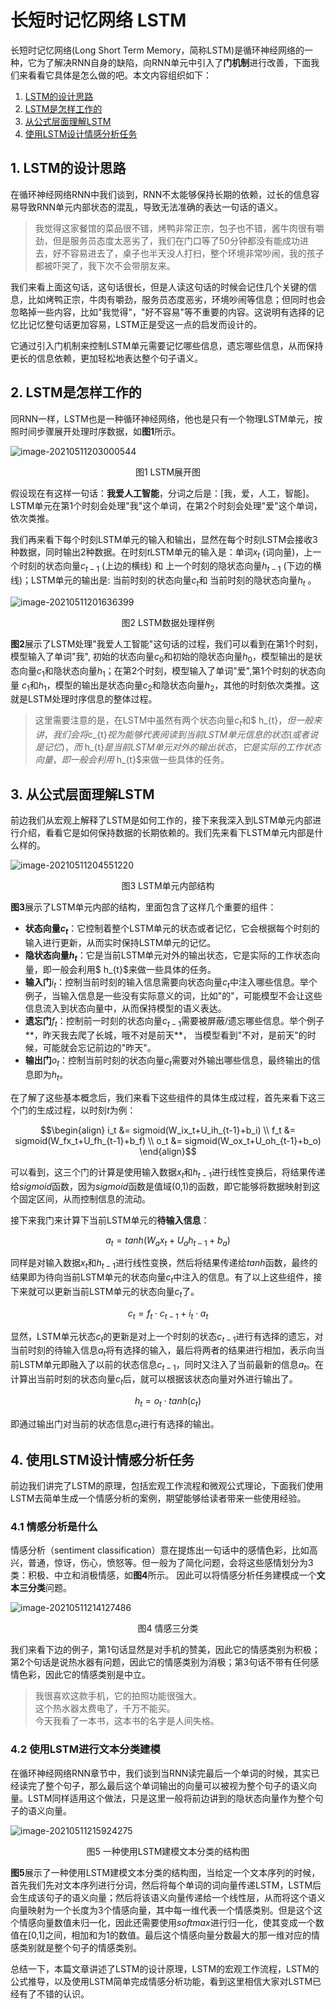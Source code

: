 # 长短时记忆网络 LSTM

长短时记忆网络(Long Short Term Memory，简称LSTM)是循环神经网络的一种，它为了解决RNN自身的缺陷，向RNN单元中引入了**门机制**进行改善，下面我们来看看它具体是怎么做的吧。本文内容组织如下：

1. [LSTM的设计思路](#1)
2. [LSTM是怎样工作的](#2)
3. [从公式层面理解LSTM](#3)
4. [使用LSTM设计情感分析任务](#4)



## 1. <span id="1">LSTM的设计思路</span>

在循环神经网络RNN中我们谈到，RNN不太能够保持长期的依赖，过长的信息容易导致RNN单元内部状态的混乱，导致无法准确的表达一句话的语义。

> 我觉得这家餐馆的菜品很不错，烤鸭非常正宗，包子也不错，酱牛肉很有嚼劲，但是服务员态度太恶劣了，我们在门口等了50分钟都没有能成功进去，好不容易进去了，桌子也半天没人打扫，整个环境非常吵闹，我的孩子都被吓哭了，我下次不会带朋友来。

我们来看上面这句话，这句话很长，但是人读这句话的时候会记住几个关键的信息，比如烤鸭正宗，牛肉有嚼劲，服务员态度恶劣，环境吵闹等信息；但同时也会忽略掉一些内容，比如"我觉得"，"好不容易"等不重要的内容。这说明有选择的记忆比记忆整句话更加容易，LSTM正是受这一点的启发而设计的。

它通过引入门机制来控制LSTM单元需要记忆哪些信息，遗忘哪些信息，从而保持更长的信息依赖，更加轻松地表达整个句子语义。

## 2.  <span id="2">LSTM是怎样工作的</span>

同RNN一样，LSTM也是一种循环神经网络，他也是只有一个物理LSTM单元，按照时间步骤展开处理时序数据，如**图1**所示。

![image-20210511203000544](https://raw.githubusercontent.com/1649759610/images_for_blog/master/image-20210511203000544.png)

<center>图1 LSTM展开图</center>

假设现在有这样一句话：**我爱人工智能**，分词之后是：[我，爱，人工，智能]。LSTM单元在第1个时刻会处理"我"这个单词，在第2个时刻会处理"爱"这个单词，依次类推。

我们再来看下每个时刻LSTM单元的输入和输出，显然在每个时刻LSTM会接收3种数据，同时输出2种数据。在时刻$t$LSTM单元的输入是：单词$x_t$ (词向量)，上一个时刻的状态向量$c_{t-1}$ (上边的横线) 和 上一个时刻的隐状态向量$h_{t-1}$ (下边的横线)；LSTM单元的输出是: 当前时刻的状态向量$c_{t}$和 当前时刻的隐状态向量$h_{t}$ 。

![image-20210511201636399](https://raw.githubusercontent.com/1649759610/images_for_blog/master/image-20210511201636310.png)

<center>图2 LSTM数据处理样例</center>

**图2**展示了LSTM处理"我爱人工智能"这句话的过程，我们可以看到在第1个时刻，模型输入了单词"我", 初始的状态向量$c_0$和初始的隐状态向量$h_0$，模型输出的是状态向量$c_1$和隐状态向量$h_1$；在第2个时刻，模型输入了单词"爱",第1个时刻的状态向量 $c_1$和$h_1$，模型的输出是状态向量$c_2$和隐状态向量$h_2$，其他的时刻依次类推。这就是LSTM处理时序信息的整体过程。

> 这里需要注意的是，在LSTM中虽然有两个状态向量$c_{t}$和$ h_{t}$，但一般来讲，我们会将$c_{t}$视为能够代表阅读到当前LSTM单元信息的状态(或者说是记忆)， 而$ h_{t}$是当前LSTM单元对外的输出状态，它是实际的工作状态向量，即一般会利用$ h_{t}$来做一些具体的任务。

## 3.  <span id="3">从公式层面理解LSTM</span>

前边我们从宏观上解释了LSTM是如何工作的，接下来我深入到LSTM单元内部进行介绍，看看它是如何保持数据的长期依赖的。我们先来看下LSTM单元内部是什么样的。

![image-20210511204551220](https://raw.githubusercontent.com/1649759610/images_for_blog/master/image-20210511204551220.png)

<center> 图3 LSTM单元内部结构</center>

**图3**展示了LSTM单元内部的结构，里面包含了这样几个重要的组件：

* **状态向量$c_t$**：它控制着整个LSTM单元的状态或者记忆，它会根据每个时刻的输入进行更新，从而实时保持LSTM单元的记忆。
* **隐状态向量$h_t$**：它是当前LSTM单元对外的输出状态，它是实际的工作状态向量，即一般会利用$ h_{t}$来做一些具体的任务。
* **输入门**$i_t$：控制当前时刻的输入信息需要向状态向量$c_t$中注入哪些信息。举个例子，当输入信息是一些没有实际意义的词，比如"的"，可能模型不会让这些信息流入到状态向量中，从而保持模型的语义表达。
* **遗忘门**$f_t$：控制前一时刻的状态向量$c_{t-1}$需要被屏蔽/遗忘哪些信息。举个例子**，昨天我去爬了长城，哦不对是前天**， 当模型看到"不对，是前天"的时候，可能就会忘记前边的"昨天"。
* **输出门**$o_t$：控制当前时刻的状态向量$c_t$需要对外输出哪些信息，最终输出的信息即为$h_t$。

在了解了这些基本概念后，我们来看下这些组件的具体生成过程，首先来看下这三个门的生成过程，以时刻$t$为例：

$$\begin{align} i_t &= sigmoid(W_ix_t+U_ih_{t-1}+b_i) \\ f_t &= sigmoid(W_fx_t+U_fh_{t-1}+b_f) \\ o_t &= sigmoid(W_ox_t+U_oh_{t-1}+b_o) \end{align}$$

可以看到，这三个门的计算是使用输入数据$x_t$和$h_{t-1}$进行线性变换后，将结果传递给$sigmoid$函数，因为$sigmoid$函数是值域(0,1)的函数，即它能够将数据映射到这个固定区间，从而控制信息的流动。

接下来我门来计算下当前LSTM单元的**待输入信息**：

$$a_t = tanh(W_ax_t+U_ah_{t-1}+b_a)$$

同样是对输入数据$x_t$和$h_{t-1}$进行线性变换，然后将结果传递给$tanh$函数，最终的结果即为待向当前LSTM单元的状态向量$c_t$中注入的信息。有了以上这些组件，接下来就可以更新当前LSTM单元的状态向量$c_t$了。

$$c_t = f_t \cdot c_{t-1} + i_t \cdot a_t$$

显然，LSTM单元状态$c_t$的更新是对上一个时刻的状态$c_{t-1}$进行有选择的遗忘，对当前时刻的待输入信息$a_t$将有选择的输入，最后将两者的结果进行相加，表示向当前LSTM单元即融入了以前的状态信息$c_{t-1}$，同时又注入了当前最新的信息$a_t$。在计算出当前时刻的状态向量$c_t$后，就可以根据该状态向量对外进行输出了。

$$h_t=o_t \cdot tanh(c_t)$$

即通过输出门对当前的状态信息$c_t$进行有选择的输出。

## 4.  <span id="4">使用LSTM设计情感分析任务</span>

前边我们讲完了LSTM的原理，包括宏观工作流程和微观公式理论，下面我们使用LSTM去简单生成一个情感分析的案例，期望能够给读者带来一些使用经验。

### 4.1 情感分析是什么

情感分析（sentiment classification）意在提炼出一句话中的感情色彩，比如高兴，普通，惊讶，伤心，愤怒等。但一般为了简化问题，会将这些感情划分为3类：积极、中立和消极情感，如**图4**所示。 因此可以将情感分析任务建模成一个**文本三分类**问题。

![image-20210511214127486](https://raw.githubusercontent.com/1649759610/images_for_blog/master/image-20210511214127486.png)

<center>图4 情感三分类</center>

我们来看下边的例子，第1句话显然是对手机的赞美，因此它的情感类别为积极；第2个句话是说热水器有问题，因此它的情感类别为消极；第3句话不带有任何感情色彩，因此它的情感类别是中立。

> 我很喜欢这款手机，它的拍照功能很强大。  
> 这个热水器太费电了，千万不能买。  
> 今天我看了一本书，这本书的名字是人间失格。  

### 4.2 使用LSTM进行文本分类建模

在循环神经网络RNN章节中，我们谈到当RNN读完最后一个单词的时候，其实已经读完了整个句子，那么最后这个单词输出的向量可以被视为整个句子的语义向量。LSTM同样适用这个做法，只是这里一般将前边讲到的隐状态向量作为整个句子的语义向量。

![image-20210511215924275](https://raw.githubusercontent.com/1649759610/images_for_blog/master/image-20210511215924275.png)

<center> 图5 一种使用LSTM建模文本分类的结构图</center>

**图5**展示了一种使用LSTM建模文本分类的结构图，当给定一个文本序列的时候，首先我们先对文本序列进行分词，然后将每个单词的词向量传递LSTM，LSTM后会生成该句子的语义向量；然后将该语义向量传递给一个线性层，从而将这个语义向量映射为一个长度为3个情感向量，其中每一维代表一个情感类别。但是这个这个情感向量数值未归一化，因此还需要使用$softmax$进行归一化，使其变成一个数值在[0,1]之间，相加和为1的数值。最后这个情感向量分数最大的那一维对应的情感类别就是整个句子的情感类别。

总结一下，本篇文章讲述了LSTM的设计原理，LSTM的宏观工作流程，LSTM的公式推导，以及使用LSTM简单完成情感分析功能，看到这里相信大家对LSTM已经有了不错的认识。
